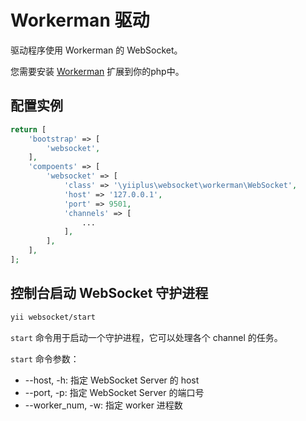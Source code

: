 # Workerman 驱动

驱动程序使用 Workerman 的 WebSocket。

您需要安装 [Workerman](https://www.workerman.net/) 扩展到你的php中。

## 配置实例

```php
return [
	'bootstrap' => [
		'websocket',
	],
	'compoents' => [
		'websocket' => [
			'class' => '\yiiplus\websocket\workerman\WebSocket',
			'host' => '127.0.0.1',
			'port' => 9501,
			'channels' => [
				...
			],
		],
	],
];
```

## 控制台启动 WebSocket 守护进程

```bash
yii websocket/start
```

`start` 命令用于启动一个守护进程，它可以处理各个 channel 的任务。

`start` 命令参数：

- --host, -h: 指定 WebSocket Server 的 host
- --port, -p: 指定 WebSocket Server 的端口号
- --worker_num, -w: 指定 worker 进程数
